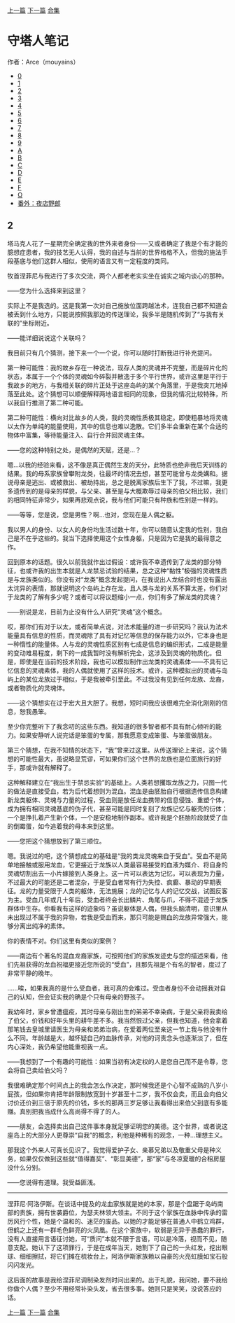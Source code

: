 [上一篇](./守塔人笔记01.md)  [下一篇](./守塔人笔记03.md)  [合集](../同人目录.md)

# 守塔人笔记

作者：Arce（mouyains）

* [0](./守塔人笔记00.md)
* [1](./守塔人笔记01.md)
* [2](./守塔人笔记02.md)
* [3](./守塔人笔记03.md)
* [4](./守塔人笔记04.md)
* [5](./守塔人笔记05.md)
* [6](./守塔人笔记06.md)
* [7](./守塔人笔记07.md)
* [8](./守塔人笔记08.md)
* [9](./守塔人笔记09.md)
* [A](./守塔人笔记10.md)
* [B](./守塔人笔记11.md)
* [C](./守塔人笔记12.md)
* [D](./守塔人笔记13.md)
* [E](./守塔人笔记14.md)
* [F](./守塔人笔记15.md)
* [Ω](./守塔人笔记16.md)
* [番外：夜店野郎](./守塔人笔记番外.md)
  
  
## 2
塔马克人花了一星期完全确定我的世外来者身份——又或者确定了我是个有才能的臆想症患者，我的技艺无人认得，我的自述与当前的世界格格不入，但我的施法手段基底与他们这群人相似，使用的语言又有一定程度的类同。

牧首涅菲尼与我进行了多次交流，两个人都老老实实坐在诚实之域内谈心的那种。

——您为什么选择来到这里？

实际上不是我选的。这是我第一次对自己施放位面跨越法术，连我自己都不知道会被丢到什么地方，只能说按照我那边的传送理论，我多半是随机传到了“与我有关联的”坐标附近。

——能详细说说这个关联吗？

我目前只有几个猜测，接下来一个一个说，你可以随时打断我进行补充提问。

第一种可能性：我的故乡存在一种说法，现存人类的灵魂并不完整，而是碎片化的状态，本属于一个个体的灵魂如今碎裂并散逸于多个平行世界，或许这里是平行于我故乡的地方，与我相关联的碎片正处于这座岛屿的某个角落里，于是我突兀地掉落至此处。这个猜想可以顺便解释两地语言相同的现象，但我的情况比较特殊，所以我自行推测了第二种可能。

第二种可能性：横向对比故乡的人类，我的灵魂性质极其稳定。即使粗暴地将灵魂以太作为单纯的能量使用，其中的信息也难以逸散。它们多半会重新在某个合适的物体中富集，等待能量注入、自行合并回灵魂主体。

——您的这种特别之处，是偶然的天赋，还是…？

嗯…以我的经验来看，这不像是真正偶然生发的天分，此特质也绝非我后天训练的结果。我的母系家族曾攀附龙类，往最坏的情况去想，甚至可能曾与龙类媾和。据说母亲是逃出、或被救出、被劫持出，总之是脱离家族后生下了我，不过嘛，我更多遗传到的是母亲的样貌，与父亲、甚至是与大概欺辱过母亲的伯父相比较，我们的相同特征非常少，如果再悲观点说，我与他们可能只有种族和性别是一样的。

——等等，您是说，您是男性？啊…也对，您现在是人偶之躯。

我以男人的身份、以女人的身份均生活过数十年，你可以随意认定我的性别，我自己是不在乎这些的。我当下选择使用这个女性身躯，只是因为它是我的最得意之作。

回到原本的话题。很久以前我就作出过假设：或许我不幸遗传到了龙类的部分特征，也或许我的出生本就是人龙禁忌试验的结果，总之这种“黏性”极强的灵魂性质是与龙族类似的。你没有对“龙类”概念发起提问，在我说出人龙结合时也没有露出太诧异的表情，那就说明这个岛屿上存在龙，且人类与龙的关系不算太差，你们对于龙类的了解有多少呢？或者可以将议题缩小一点，你们有多了解龙类的灵魂？

——别说是龙，目前为止没有什么人研究“灵魂”这个概念。

哎，那你们有对于以太，或者简单点说，对法术能量的进一步研究吗？我认为法术能量具有信息的性质，而灵魂除了具有对记忆等信息的保存能力以外，它本身也是一种惰性的能量体。人与龙的灵魂性质区别有七成是信息的编织形式，二成是能量的变动难易程度，剩下的一成我暂时没有解析完全，这涉及到灵魂的物质化。但是，即使是在当前的技术阶段，我也可以模拟制作出龙类的灵魂素体——不具有记忆信息的灵魂素体，我的人偶就使用了这样的技术。或许，这种模拟出的灵魂与岛屿上的某位龙族过于相似，于是我被牵引至此。不过我没有见到任何龙族、龙裔，或者物质化的灵魂体。

——这个猜想实在过于宏大且大胆了。我想，短时间我应该很难完全消化刚刚的信息，恕我愚笨。

至少你完整听下了我念叨的这些东西。我知道的很多智者都不具有耐心倾听的能力。如果安静听人说完话是笨蛋的专属，那我愿意变成笨蛋、与笨蛋做朋友。

第三个猜想，在我不知情的状态下，“我”曾来过这里。从传送理论上来说，这个猜想的可能性最大，虽说略显荒谬，可如果你们这个世界的龙族也是位面旅行的好手，那或许就有解释了。

这种解释建立在“我出生于禁忌实验”的基础上。人类若想攫取龙族之力，只图一代的做法是直接受血，若为后代着想则为混血。混血是由胚胎自行根据遗传信息构建新龙类躯体、灵魂与力量的过程，受血则是放任龙血携带的信息侵蚀、重塑个体，成为拥有相同灵魂基底的伪子代，甚至可能是同时复刻了龙族记忆与躯壳的衍体；一个是挣扎着产生新个体，一个是安稳地制作副本。或许我是个胚胎阶段就受了血的倒霉蛋，如今追着我的母本来到这里。

——您把这个猜想放到了第三顺位。

嗯。我说过的吧，这个猜想成立的基础是“我的类龙灵魂来自于受血”。受血不是简单地接触或服用龙血，它更接近于龙族以人类最容易接受的血液为媒介、将自身的灵魂切割出去一小片嫁接到人类身上。这一片可以表达为记忆，可以表现为力量，不过最大的可能还是二者混杂，于是受血者常有行为失控、疯癫、暴动的早期表征。龙的力量受限于人类的躯体，无法施展；龙的记忆与人的记忆交战，试图反客为主。受血几年或几十年后，受血者终会长出鳞片、角尾与爪，不得不混迹于龙族群体中生存。你看我有这样的迹象吗？虽说躯体是人偶，但我头脑清明，意识里从未出现过不属于我的异物，若我是受血而来，那只可能是赐血的龙族异常强大，能够分离出纯净的素体。

你的表情不对。你们这里有类似的案例？

——南边有个著名的混血龙裔家族，可按照他们的家族发迹史与您的描述来看，他们先祖获得的龙血祝福更接近您所说的“受血”，且那先祖是个有名的智者，度过了非常平静的晚年。

……唉，如果我真的是什么受血者，我可真的会难过。受血者身份不会动摇我对自己的认知，但会证实我的确是个只有母亲的野孩子。

我幼年时，家乡曾遭瘟疫，其时母亲与刚出生的弟弟不幸染病，于是父亲将我卖给了伯父，价钱和好年头里的耕牛差不多。我当然恨过父亲，但我也知道，他会拿着那笔钱去皇城里请医生为母亲和弟弟治病，在爱着两位至亲这一节上我与他没有什么不同。年龄越是大，越怀疑自己的血脉传承，对他的诃责念头也逐渐淡了，但在内心深处，我仍希望他能重视我一点。

——我想到了一个有趣的可能性：如果当初有决定权的人是您自己而不是令尊，您会将自己卖给伯父吗？

我很难确定那个时间点上的我会怎么作决定，那时候我还是个心智不成熟的八岁小屁孩，但如果你肯把年龄限制放宽到十岁甚至十二岁，我不仅会卖，而且会向伯父讨价还价到三倍于原先的价钱，多长的那两三岁足够让我看得出来伯父到底有多能赚。真别把我当成什么高尚得不得了的人。

——朋友，会选择卖出自己这件事本身就足够证明您的美德。这个世界，或者说这座岛上的大部分人更尊崇“自我”的概念，利他是种稀有的观念，一种…理想主义。

那我这个外来人可真长见识了。我觉得爱护子女、亲慕兄弟以及敬重父母是种义务，如果仅仅做到这些就“值得嘉奖”、“彰显美德”，那“家”与冬凉夏暖的合租房屋没什么分别。

——您说得有道理。我受益匪浅。

--------------

涅菲尼·阿洛伊斯。在谈话中提及的龙血家族就是她的本家，那是个盘踞于岛屿南部的贵族，拥有世袭爵位，为瑟夫林领大领主。不同于这个家族在血脉中传承的雷厉风行个性，她是个温和的、迷茫的废品。以她的才能足够在普通人中鹤立鸡群，但鹤之上还有一群毛色鲜亮的火凤凰。在这个家族中，软弱是无异于愚蠢的罪行，没有人直接用言语征讨她，可“质问”本就不限于言语，可以是冷落，视而不见，随意支配。她认下了这项罪行，于是在成年当天，她割下了自己的一头红发，挖出眼球、细细擦拭，将它们摊在梳妆台上，阿洛伊斯家族赖以自豪的火亮虹膜如宝石般闪闪发光。

这后面的故事是我给涅菲尼调制染发剂时问出来的。出于礼貌，我问她，要不我给你做个人偶？至少不用经常补染头发，省去很多事。她则只是笑笑，没说答应的话。



[上一篇](./守塔人笔记01.md)  [下一篇](./守塔人笔记03.md)  [合集](../同人目录.md)
